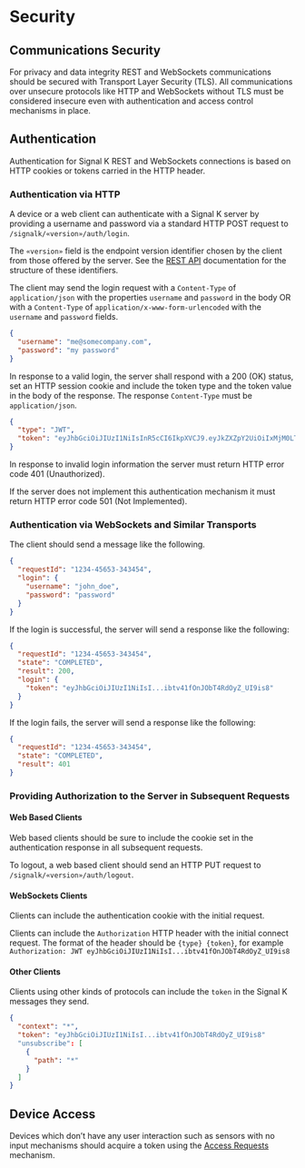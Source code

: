 # Security

## Communications Security

For privacy and data integrity REST and WebSockets communications should be secured with Transport Layer Security
(TLS). All communications over unsecure protocols like HTTP and WebSockets without TLS must be considered insecure even
with authentication and access control mechanisms in place.

## Authentication

Authentication for Signal K REST and WebSockets connections is based on HTTP cookies or tokens carried in the HTTP
header.

### Authentication via HTTP

A device or a web client can authenticate with a Signal K server by providing a username and password via a standard
HTTP POST request to `/signalk/«version»/auth/login`.

The `«version»` field is the endpoint version identifier chosen by the client from those offered by the server. See the
[REST API](rest_api.md) documentation for the structure of these identifiers.

The client may send the login request with a `Content-Type` of `application/json` with the properties `username` and
`password` in the body OR with a `Content-Type` of `application/x-www-form-urlencoded` with the `username` and
`password` fields.

```json
{
  "username": "me@somecompany.com",
  "password": "my password"
}
```

In response to a valid login, the server shall respond with a 200 (OK) status, set an HTTP session cookie and include
the token type and the token value in the body of the response. The response `Content-Type` must be `application/json`.

```json
{
  "type": "JWT",
  "token": "eyJhbGciOiJIUzI1NiIsInR5cCI6IkpXVCJ9.eyJkZXZpY2UiOiIxMjM0LTQ1NjUz"
}
```

In response to invalid login information the server must return HTTP error code 401 (Unauthorized).

If the server does not implement this authentication mechanism it must return HTTP error code 501 (Not Implemented).

### Authentication via WebSockets and Similar Transports

The client should send a message like the following.

```json
{
  "requestId": "1234-45653-343454",
  "login": {
    "username": "john_doe",
    "password": "password"
  }
}
```

If the login is successful, the server will send a response like the following:

```json
{
  "requestId": "1234-45653-343454",
  "state": "COMPLETED",
  "result": 200,
  "login": {
    "token": "eyJhbGciOiJIUzI1NiIsI...ibtv41fOnJObT4RdOyZ_UI9is8"
  }
}
```

If the login fails, the server will send a response like the following:

```json
{
  "requestId": "1234-45653-343454",
  "state": "COMPLETED",
  "result": 401
}
```

### Providing Authorization to the Server in Subsequent Requests

#### Web Based Clients

Web based clients should be sure to include the cookie set in the authentication response in all subsequent requests.

To logout, a web based client should send an HTTP PUT request to `/signalk/«version»/auth/logout`.

#### WebSockets Clients

Clients can include the authentication cookie with the initial request.

Clients can include the `Authorization` HTTP header with the initial connect request. The format of the header should
be `{type} {token}`, for example `Authorization: JWT eyJhbGciOiJIUzI1NiIsI...ibtv41fOnJObT4RdOyZ_UI9is8`

#### Other Clients

Clients using other kinds of protocols can include the `token` in the Signal K messages they send.

```json
{
  "context": "*",
  "token": "eyJhbGciOiJIUzI1NiIsI...ibtv41fOnJObT4RdOyZ_UI9is8"
  "unsubscribe": [
    {
      "path": "*"
    }
  ]
}
```

## Device Access

Devices which don’t have any user interaction such as sensors with no input mechanisms should acquire a token using
the [Access Requests](access_requests.md) mechanism.
